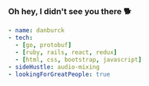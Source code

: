 
### Oh hey, I didn't see you there 🐕
```yaml
- name: danburck
- tech:
  - [go, protobuf]
  - [ruby, rails, react, redux]
  - [html, css, bootstrap, javascript]
- sideHustle: audio-mixing
- lookingForGreatPeople: true
```
